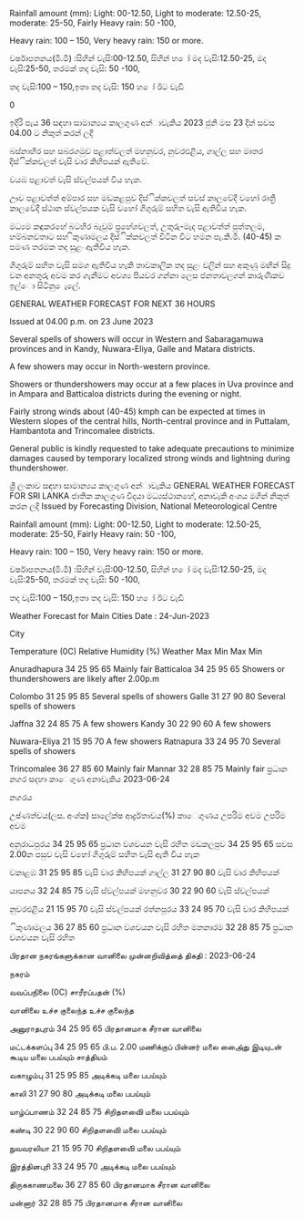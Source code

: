 Rainfall amount (mm): Light: 00-12.50, Light to moderate: 12.50-25, moderate: 25-50, Fairly Heavy rain: 50 -100,

Heavy rain: 100 – 150, Very heavy rain: 150 or more.

වර්ෂාපතනය(මි.මී) :සිහින් වැසි:00-12.50, සිහින් හ ෝ මද වැසි:12.50-25, මද වැසි:25-50, තරමක් තද වැසි: 50 -100,

තද වැසි:100 – 150,ඉතා තද වැසි: 150 හ ෝ ඊට වැඩි

0

ඉදිරි පැය 36 සඳහා සාමාන්‍යය කාලගුණ අන්‍ාවැකිය 2023 ජුනි මස 23 දින්‍ සවස 04.00 ට නිකුත් කරන්‍ ලදි

බස්නාහිර සහ සබරගමුව පළාත්වලත් මහනුවර, නුවරඑළිය, ගාල්ල සහ මාතර දිස්ික්කවලත් වැසි වාර කිහිපයක් ඇතිවේ.

වයඹ පළාවත් වැසි ස්වල්පයක් විය හැක.

ඌව පළාවත්ත් අම්පාර සහ මඩකළපුව දිස්ික්කවලත් සවස් කාලවේදී වහෝ රාත්‍රී කාලවේදී ස්ථාන ස්වල්පයක වැසි වහෝ ගිගුරුම් සහිත වැසි ඇතිවිය හැක.

මධ්‍යම කඳුකරහේ බටහිර බෑවුම් ප්‍රහේශවලත්, උතුරු-මැද පළාවත්ත් පුත්තලම, හම්බනවතාට සහ ිකුණාමලය දිස්ික්කවලත් විටින විට හමන පැ.කි.මී. (40-45) ක පමණ තරමක තද සුළං ඇතිවිය හැක.

ගිගුරුම් සහිත වැසි සමග ඇතිවිය හැකි තාවකාලික තද සුළං වලින් සහ අකුණු මඟින් සිදු වන අනතුරු අවම කර ගැනීමට අවශ්‍ය පියවර ගන්නා ලෙස ජනතාවලගන් කාරුණිකව ඉල්ො සිටිනු ෙැලේ.

GENERAL WEATHER FORECAST FOR NEXT 36 HOURS

Issued at 04.00 p.m. on 23 June 2023

Several spells of showers will occur in Western and Sabaragamuwa provinces and in Kandy, Nuwara-Eliya, Galle and Matara districts.

A few showers may occur in North-western province.

Showers or thundershowers may occur at a few places in Uva province and in Ampara and Batticaloa districts during the evening or night.

Fairly strong winds about (40-45) kmph can be expected at times in Western slopes of the central hills, North-central province and in Puttalam, Hambantota and Trincomalee districts.

General public is kindly requested to take adequate precautions to minimize damages caused by temporary localized strong winds and lightning during thundershower.

ශ්‍රී ලංකාව සඳහා සාමාන්‍යය කාලගුණ අන්‍ාවැකිය GENERAL WEATHER FORECAST FOR SRI LANKA ජාතික කාලගුණ විදයා මධ්‍යස්ථානහේ, අනාවැකි අංශය මගින් නිකුත් කරන ලදි Issued by Forecasting Division, National Meteorological Centre

Rainfall amount (mm): Light: 00-12.50, Light to moderate: 12.50-25, moderate: 25-50, Fairly Heavy rain: 50 -100,

Heavy rain: 100 – 150, Very heavy rain: 150 or more.

වර්ෂාපතනය(මි.මී) :සිහින් වැසි:00-12.50, සිහින් හ ෝ මද වැසි:12.50-25, මද වැසි:25-50, තරමක් තද වැසි: 50 -100,

තද වැසි:100 – 150,ඉතා තද වැසි: 150 හ ෝ ඊට වැඩි

Weather Forecast for Main Cities Date : 24-Jun-2023

City

Temperature (0C) Relative Humidity (%) Weather Max Min Max Min

Anuradhapura 34 25 95 65 Mainly fair Batticaloa 34 25 95 65 Showers or thundershowers are likely after 2.00p.m

Colombo 31 25 95 85 Several spells of showers Galle 31 27 90 80 Several spells of showers

Jaffna 32 24 85 75 A few showers Kandy 30 22 90 60 A few showers

Nuwara-Eliya 21 15 95 70 A few showers Ratnapura 33 24 95 70 Several spells of showers

Trincomalee 36 27 85 60 Mainly fair Mannar 32 28 85 75 Mainly fair ප්‍රධාන නගර සදහා කාෙගුණ අනාවැකිය 2023-06-24

නගරය

උෂ්ණත්වය(ලස. අංශ්‍ක) සාලේක්ෂ ආර්ද්‍රතාවය(%) කාෙගුණය උපරිම අවම උපරිම අවම

අනුරාධපුරය 34 25 95 65 ප්‍රධාන වශවයන වැසි රහිත මඩකලපුව 34 25 95 65 සවස 2.00න පසුව වැසි වහෝ ගිගුරුම් සහිත වැසි ඇති විය හැක

වකාළඹ 31 25 95 85 වැසි වාර කිහිපයක් ගාල්ල 31 27 90 80 වැසි වාර කිහිපයක්

යාපනය 32 24 85 75 වැසි ස්වල්පයක් මහනුවර 30 22 90 60 වැසි ස්වල්පයක්

නුවරඑළිය 21 15 95 70 වැසි ස්වල්පයක් රත්නපුරය 33 24 95 70 වැසි වාර කිහිපයක්

ිකුණාමලය 36 27 85 60 ප්‍රධාන වශවයන වැසි රහිත මනනාරම 32 28 85 75 ප්‍රධාන වශවයන වැසි රහිත

பிரதான நகரங்களுக்கான வானிலை முன்னறிவித்தை் திகதி : 2023-06-24

நகரம்

வவப்பநிலை (0C) சாரீரப்பதன் (%)

வானிலை உச்ச குலைந்த உச்ச குலைந்த

அனுராதபுரம் 34 25 95 65 பிரதானமாக சீரான வானிலை

மட்டக்களப்பு 34 25 95 65 பி.ப. 2.00 மணிக்குப் பின்னர் மலை அை்ைது இடியுடன் கூடிய மலை பபய்யும் சாத்தியம்

வகாழும்பு 31 25 95 85 அடிக்கடி மலை பபய்யும்

காலி 31 27 90 80 அடிக்கடி மலை பபய்யும்

யாழ்ப்பாணம் 32 24 85 75 சிறிதளவிை் மலை பபய்யும்

கண்டி 30 22 90 60 சிறிதளவிை் மலை பபய்யும்

நுவவரலியா 21 15 95 70 சிறிதளவிை் மலை பபய்யும்

இரத்தினபுரி 33 24 95 70 அடிக்கடி மலை பபய்யும்

திருககாணமலை 36 27 85 60 பிரதானமாக சீரான வானிலை

மன்னார் 32 28 85 75 பிரதானமாக சீரான வானிலை